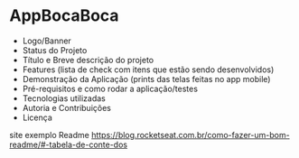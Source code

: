 # AppBocaBoca
- Logo/Banner 
- Status do Projeto
- Título e Breve descrição do projeto
- Features (lista de check com itens que estão sendo desenvolvidos)
- Demonstração da Aplicação (prints das telas feitas no app mobile)
- Pré-requisitos e como rodar a aplicação/testes
- Tecnologias utilizadas
- Autoria e Contribuições 
- Licença


site exemplo Readme https://blog.rocketseat.com.br/como-fazer-um-bom-readme/#-tabela-de-conte-dos
